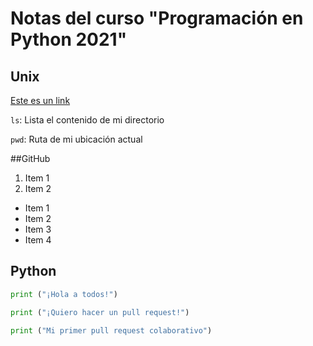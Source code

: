 # Notas del curso "Programación en Python 2021"





## Unix

[Este es un link](www.google.com)

``ls``: Lista el contenido de mi directorio

``pwd``: Ruta de mi ubicación actual

##GitHub

1. Item 1
2. Item 2

- Item 1
- Item 2
- Item 3
- Item 4


## Python

```python
print ("¡Hola a todos!")
```


```python
print ("¡Quiero hacer un pull request!")
```

```python
print ("Mi primer pull request colaborativo")
```



